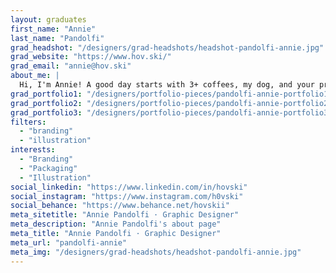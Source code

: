 ```yaml
---
layout: graduates
first_name: "Annie"
last_name: "Pandolfi"
grad_headshot: "/designers/grad-headshots/headshot-pandolfi-annie.jpg"
grad_website: "https://www.hov.ski/"
grad_email: "annie@hov.ski"
about_me: |
  Hi, I'm Annie! A good day starts with 3+ coffees, my dog, and your problems. The more problems — the better. I thrive on understanding others and helping them put themselves out there with open arms.
grad_portfolio1: "/designers/portfolio-pieces/pandolfi-annie-portfolio1.jpg"
grad_portfolio2: "/designers/portfolio-pieces/pandolfi-annie-portfolio2.jpg"
grad_portfolio3: "/designers/portfolio-pieces/pandolfi-annie-portfolio3.jpg"
filters:
  - "branding"
  - "illustration"
interests:
  - "Branding"
  - "Packaging"
  - "Illustration"
social_linkedin: "https://www.linkedin.com/in/hovski"
social_instagram: "https://www.instagram.com/h0vski"
social_behance: "https://www.behance.net/hovskii"
meta_sitetitle: "Annie Pandolfi · Graphic Designer"
meta_description: "Annie Pandolfi's about page"
meta_title: "Annie Pandolfi · Graphic Designer"
meta_url: "pandolfi-annie"
meta_img: "/designers/grad-headshots/headshot-pandolfi-annie.jpg"
---
```

